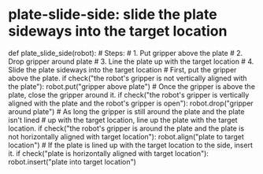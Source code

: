   


# plate-slide-side: slide the plate sideways into the target location
def plate_slide_side(robot):
    # Steps:
    #  1. Put gripper above the plate
    #  2. Drop gripper around plate
    #  3. Line the plate up with the target location
    #  4. Slide the plate sideways into the target location
    # First, put the gripper above the plate.
    if check("the robot's gripper is not vertically aligned with the plate"):
        robot.put("gripper above plate")
    # Once the gripper is above the plate, close the gripper around it.
    if check("the robot's gripper is vertically aligned with the plate and the robot's gripper is open"):
        robot.drop("gripper around plate")
    # As long the gripper is still around the plate and the plate isn't lined
    # up with the target location, line up the plate with the target location.
    if check("the robot's gripper is around the plate and the plate is not horizontally aligned with target location"):
        robot.align("plate to target location")
    # If the plate is lined up with the target location to the side, insert it.
    if check("plate is horizontally aligned with target location"):
        robot.insert("plate into target location")